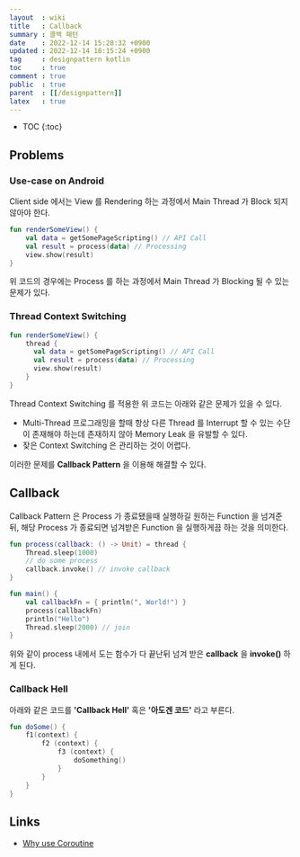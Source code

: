 ```yaml
---
layout  : wiki
title   : Callback
summary : 콜백 패턴
date    : 2022-12-14 15:28:32 +0900
updated : 2022-12-14 18:15:24 +0900
tag     : designpattern kotlin
toc     : true
comment : true
public  : true
parent  : [[/designpattern]]
latex   : true
---
```

* TOC
{:toc}

## Problems

### Use-case on Android

Client side 에서는 View 를 Rendering 하는 과정에서 Main Thread 가 Block 되지 않아야 한다.

```kotlin
fun renderSomeView() {
    val data = getSomePageScripting() // API Call
    val result = process(data) // Processing
    view.show(result)
}
```

위 코드의 경우에는 Process 를 하는 과정에서 Main Thread 가 Blocking 될 수 있는 문제가 있다.

### Thread Context Switching

```kotlin
fun renderSomeView() {
    thread {
      val data = getSomePageScripting() // API Call
      val result = process(data) // Processing
      view.show(result)
    }
}
```

Thread Context Switching 를 적용한 위 코드는 아래와 같은 문제가 있을 수 있다.
- Multi-Thread 프로그래밍을 할때 항상 다른 Thread 를 Interrupt 할 수 있는 수단이 존재해야 하는데 존재하지 않아 Memory Leak 을 유발할 수 있다.
- 잦은 Context Switching 은 관리하는 것이 어렵다.

이러한 문제를 __Callback Pattern__ 을 이용해 해결할 수 있다.

## Callback

Callback Pattern 은 Process 가 종료됐을때 실행하길 원하는 Function 을 넘겨준 뒤, 해당 Process 가 종료되면 넘겨받은 Function 을 실행하게끔 하는 것을 의미한다.

```kotlin
fun process(callback: () -> Unit) = thread {
    Thread.sleep(1000)
    // do some process
    callback.invoke() // invoke callback
}

fun main() {
    val callbackFn = { println(", World!") }
    process(callbackFn)
    println("Hello")
    Thread.sleep(2000) // join
}
```

위와 같이 process 내에서 도는 함수가 다 끝난뒤 넘겨 받은 __callback__ 을 __invoke()__ 하게 된다.

### Callback Hell

아래와 같은 코드를 __'Callback Hell'__ 혹은 __'아도겐 코드'__ 라고 부른다.

```kotlin
fun doSome() {
    f1(context) {
        f2 (context) {
            f3 (context) {
                doSomething()
            }
        }
    }
}
```

## Links

- [Why use Coroutine](https://github.com/tmdgusya/kotlin-coroutine-series/blob/main/chapter/WHY_USE_COROUTINE.md)